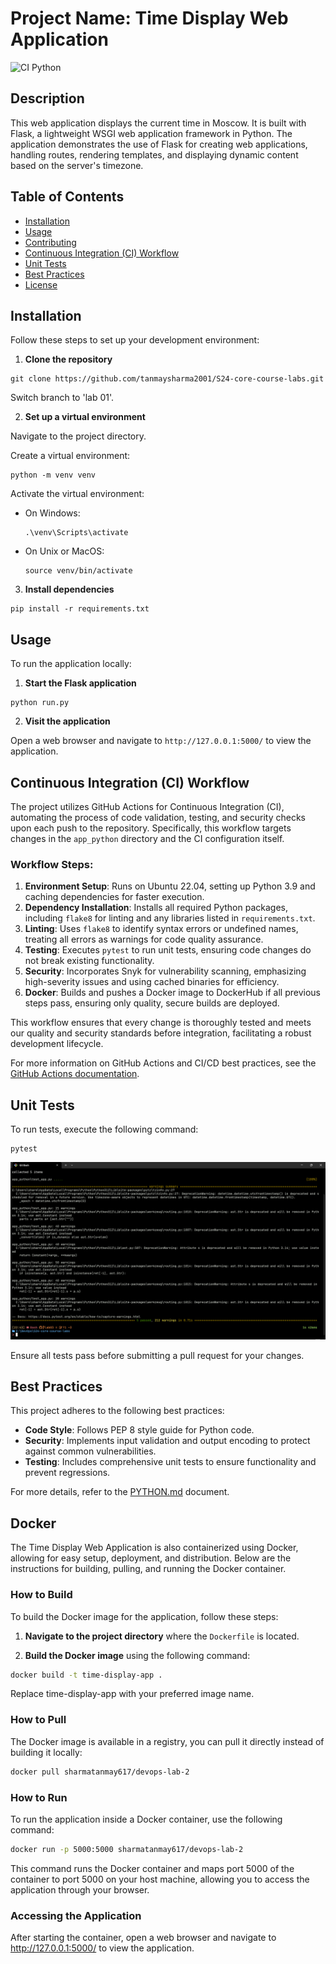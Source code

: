 # Project Name: Time Display Web Application
![CI Python](https://github.com/tanmaysharma2001/S24-core-course-labs/actions/workflows/python_ci.yml/badge.svg)

## Description

This web application displays the current time in Moscow. It is built with Flask, a lightweight WSGI web application framework in Python. The application demonstrates the use of Flask for creating web applications, handling routes, rendering templates, and displaying dynamic content based on the server's timezone.

## Table of Contents

- [Installation](#installation)
- [Usage](#usage)
- [Contributing](#contributing)
- [Continuous Integration (CI) Workflow](#continuous-integration-ci-workflow)
- [Unit Tests](#unit-tests)
- [Best Practices](#best-practices)
- [License](#license)

## Installation

Follow these steps to set up your development environment:

1. **Clone the repository**

```
git clone https://github.com/tanmaysharma2001/S24-core-course-labs.git
```

Switch branch to 'lab 01'.

2. **Set up a virtual environment**

Navigate to the project directory.

Create a virtual environment:

```
python -m venv venv
```


Activate the virtual environment:

- On Windows:
  ```
  .\venv\Scripts\activate
  ```
- On Unix or MacOS:
  ```
  source venv/bin/activate
  ```

3. **Install dependencies**

```
pip install -r requirements.txt
```


## Usage

To run the application locally:

1. **Start the Flask application**

```
python run.py
```


2. **Visit the application**

Open a web browser and navigate to `http://127.0.0.1:5000/` to view the application.


## Continuous Integration (CI) Workflow

The project utilizes GitHub Actions for Continuous Integration (CI), automating the process of code validation, testing, and security checks upon each push to the repository. Specifically, this workflow targets changes in the `app_python` directory and the CI configuration itself.

### Workflow Steps:
1. **Environment Setup**: Runs on Ubuntu 22.04, setting up Python 3.9 and caching dependencies for faster execution.
2. **Dependency Installation**: Installs all required Python packages, including `flake8` for linting and any libraries listed in `requirements.txt`.
3. **Linting**: Uses `flake8` to identify syntax errors or undefined names, treating all errors as warnings for code quality assurance.
4. **Testing**: Executes `pytest` to run unit tests, ensuring code changes do not break existing functionality.
5. **Security**: Incorporates Snyk for vulnerability scanning, emphasizing high-severity issues and using cached binaries for efficiency.
6. **Docker**: Builds and pushes a Docker image to DockerHub if all previous steps pass, ensuring only quality, secure builds are deployed.

This workflow ensures that every change is thoroughly tested and meets our quality and security standards before integration, facilitating a robust development lifecycle.

For more information on GitHub Actions and CI/CD best practices, see the [GitHub Actions documentation](https://docs.github.com/en/actions).


## Unit Tests

To run tests, execute the following command:

```
pytest
```

![Alt text](https://raw.githubusercontent.com/tanmaysharma2001/S24-core-course-labs/lab03/app_python/pytest.png)


Ensure all tests pass before submitting a pull request for your changes.


## Best Practices

This project adheres to the following best practices:

- **Code Style**: Follows PEP 8 style guide for Python code.
- **Security**: Implements input validation and output encoding to protect against common vulnerabilities.
- **Testing**: Includes comprehensive unit tests to ensure functionality and prevent regressions.

For more details, refer to the [PYTHON.md](PYTHON.md) document.

## Docker

The Time Display Web Application is also containerized using Docker, allowing for easy setup, deployment, and distribution. Below are the instructions for building, pulling, and running the Docker container.

### How to Build

To build the Docker image for the application, follow these steps:

1. **Navigate to the project directory** where the `Dockerfile` is located.

2. **Build the Docker image** using the following command:

```bash
docker build -t time-display-app .
```
Replace time-display-app with your preferred image name.

### How to Pull

The Docker image is available in a registry, you can pull it directly instead of building it locally:
```bash
docker pull sharmatanmay617/devops-lab-2
```

### How to Run

To run the application inside a Docker container, use the following command:

```bash
docker run -p 5000:5000 sharmatanmay617/devops-lab-2
```
This command runs the Docker container and maps port 5000 of the container to port 5000 on your host machine, allowing you to access the application through your browser.

### Accessing the Application

After starting the container, open a web browser and navigate to http://127.0.0.1:5000/ to view the application.